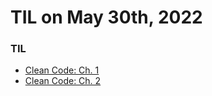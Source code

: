 # **TIL on May 30th, 2022**

### TIL
- [Clean Code: Ch. 1](../../../Computer%20Science/Clean%20Code/ch-1-05-30-2022.md)
- [Clean Code: Ch. 2](../../../Computer%20Science/Clean%20Code/ch-2-05-30-2022.md)